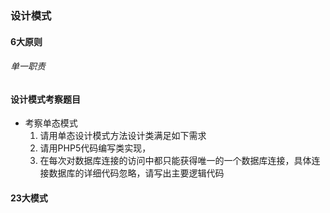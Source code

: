 ### 设计模式



#### 6大原则

###### 单一职责



#### 设计模式考察题目
	
* 考察单态模式
	1. 请用单态设计模式方法设计类满足如下需求
	2. 请用PHP5代码编写类实现，
	3. 在每次对数据库连接的访问中都只能获得唯一的一个数据库连接，具体连接数据库的详细代码忽略，请写出主要逻辑代码
	

	
#### 23大模式

